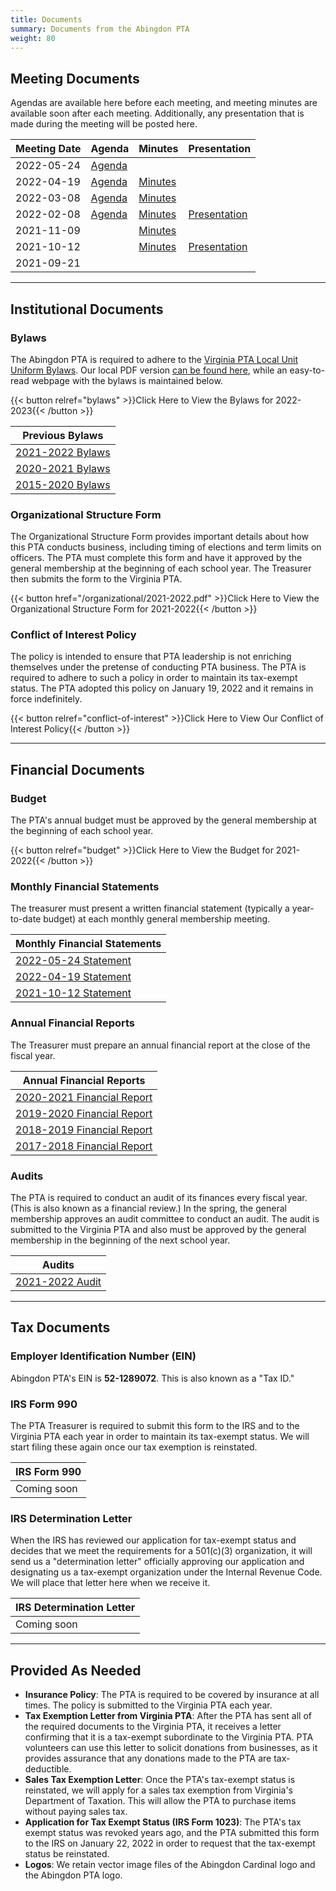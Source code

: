 ```yaml
---
title: Documents
summary: Documents from the Abingdon PTA
weight: 80
---
```


## Meeting Documents

Agendas are available here before each meeting, and meeting minutes are available soon after each meeting. Additionally, any presentation that is made during the meeting will be posted here.

| Meeting Date | Agenda | Minutes | Presentation |
| ------------ | ------ | ------- | ------------ |
| 2022-05-24   | [Agenda](/agendas/2022-05-24/) | | |
| 2022-04-19   | [Agenda](/agendas/2022-04-19/) | [Minutes](/minutes/2022-04-19/) | |
| 2022-03-08   | [Agenda](/agendas/2022-03-08/) | [Minutes](/minutes/2022-03-08/) | |
| 2022-02-08   | [Agenda](/agendas/2022-02-08/) | [Minutes](/minutes/2022-02-08/) | [Presentation](/presentations/2022-02-08.pdf) |
| 2021-11-09   | | [Minutes](/minutes/2021-11-09/) | | |
| 2021-10-12   | | [Minutes](/minutes/2021-10-12/) | [Presentation](/presentations/2021-10-12.pdf) |
| 2021-09-21   | | | |

---

## Institutional Documents

### Bylaws

The Abingdon PTA is required to adhere to the [Virginia PTA Local Unit Uniform Bylaws](https://www.vapta.org/27-committees/bylaws). Our local PDF version [can be found here](/bylawsfolder/2022-2023.pdf), while an easy-to-read webpage with the bylaws is maintained below.

{{< button relref="bylaws" >}}Click Here to View the Bylaws for 2022-2023{{< /button >}}

| Previous Bylaws |
|-|
| [2021-2022 Bylaws](/bylaws/2021-2022.pdf) |
| [2020-2021 Bylaws](/bylaws/2020-2021.pdf) |
| [2015-2020 Bylaws](/bylaws/2015-2020.pdf) |

### Organizational Structure Form

The Organizational Structure Form provides important details about how this PTA conducts business, including timing of elections and term limits on officers. The PTA must complete this form and have it approved by the general membership at the beginning of each school year. The Treasurer then submits the form to the Virginia PTA.

{{< button href="/organizational/2021-2022.pdf" >}}Click Here to View the Organizational Structure Form for 2021-2022{{< /button >}}

### Conflict of Interest Policy

The policy is intended to ensure that PTA leadership is not enriching themselves under the pretense of conducting PTA business. The PTA is required to adhere to such a policy in order to maintain its tax-exempt status. The PTA adopted this policy on January 19, 2022 and it remains in force indefinitely.

{{< button relref="conflict-of-interest" >}}Click Here to View Our Conflict of Interest Policy{{< /button >}}

---

## Financial Documents

### Budget

The PTA's annual budget must be approved by the general membership at the beginning of each school year.

{{< button relref="budget" >}}Click Here to View the Budget for 2021-2022{{< /button >}}

### Monthly Financial Statements

The treasurer must present a written financial statement (typically a year-to-date budget) at each monthly general membership meeting.

| Monthly Financial Statements |
|-|
| [2022-05-24 Statement](/financialstatements/2022-05-24.pdf) |
| [2022-04-19 Statement](/financialstatements/2022-04-19.pdf) |
| [2021-10-12 Statement](/financialstatements/2021-10-12.pdf) |

### Annual Financial Reports

The Treasurer must prepare an annual financial report at the close of the fiscal year.

| Annual Financial Reports |
|-|
| [2020-2021 Financial Report](/financialreports/2020-2021.pdf) |
| [2019-2020 Financial Report](/financialreports/2019-2020.pdf) |
| [2018-2019 Financial Report](/financialreports/2018-2019.pdf) |
| [2017-2018 Financial Report](/financialreports/2017-2018.pdf) |

### Audits

The PTA is required to conduct an audit of its finances every fiscal year. (This is also known as a financial review.) In the spring, the general membership approves an audit committee to conduct an audit. The audit is submitted to the Virginia PTA and also must be approved by the general membership in the beginning of the next school year.

| Audits |
|-|
| [2021-2022 Audit](/audits/2021-2022.pdf) |

---

## Tax Documents

### Employer Identification Number (EIN)

Abingdon PTA's EIN is **52-1289072**. This is also known as a "Tax ID."

### IRS Form 990

The PTA Treasurer is required to submit this form to the IRS and to the Virginia PTA each year in order to maintain its tax-exempt status. We will start filing these again once our tax exemption is reinstated.

| IRS Form 990 |
|-|
| Coming soon |

### IRS Determination Letter

When the IRS has reviewed our application for tax-exempt status and decides that we meet the requirements for a 501(c)(3) organization, it will send us a "determination letter" officially approving our application and designating us a tax-exempt organization under the Internal Revenue Code. We will place that letter here when we receive it.

| IRS Determination Letter |
|-|
| Coming soon |

---

## Provided As Needed

- **Insurance Policy**: The PTA is required to be covered by insurance at all times. The policy is submitted to the Virginia PTA each year.
- **Tax Exemption Letter from Virginia PTA**: After the PTA has sent all of the required documents to the Virginia PTA, it receives a letter confirming that it is a tax-exempt subordinate to the Virginia PTA. PTA volunteers can use this letter to solicit donations from businesses, as it provides assurance that any donations made to the PTA are tax-deductible.
- **Sales Tax Exemption Letter**: Once the PTA's tax-exempt status is reinstated, we will apply for a sales tax exemption from Virginia's Department of Taxation. This will allow the PTA to purchase items without paying sales tax.
- **Application for Tax Exempt Status (IRS Form 1023)**: The PTA's tax exempt status was revoked years ago, and the PTA submitted this form to the IRS on January 22, 2022 in order to request that the tax-exempt status be reinstated.
- **Logos**: We retain vector image files of the Abingdon Cardinal logo and the Abingdon PTA logo.